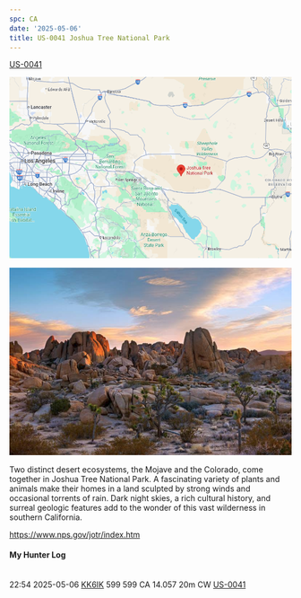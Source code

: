 ```yaml
---
spc: CA
date: '2025-05-06'
title: US-0041 Joshua Tree National Park
---
```


[US-0041](https://pota.app/#/park/US-0041)

![](/static/US-0041map.png)

![](/static/US-0041.png)


Two distinct desert ecosystems, the Mojave and the Colorado, come together in Joshua Tree National Park. A fascinating variety of plants and animals make their homes in a land sculpted by strong winds and occasional torrents of rain. Dark night skies, a rich cultural history, and surreal geologic features add to the wonder of this vast wilderness in southern California.

https://www.nps.gov/jotr/index.htm

#### My Hunter Log
<BR>22:54	2025-05-06	[KK6IK](https://qrz.com/db/KK6IK)	599	599	CA	14.057	20m	CW	[US-0041](https://pota.app/#/park/US-0041)
